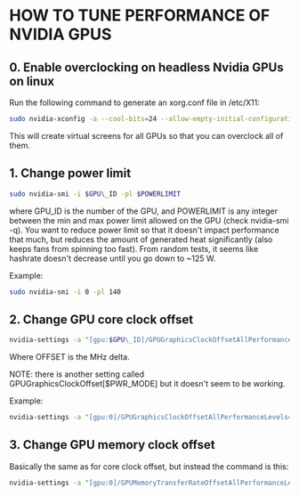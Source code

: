 # HOW TO TUNE PERFORMANCE OF NVIDIA GPUS


## 0. Enable overclocking on headless Nvidia GPUs on linux

Run the following command to generate an xorg.conf file in /etc/X11:

```bash
sudo nvidia-xconfig -a --cool-bits=24 --allow-empty-initial-configuration
```

This will create virtual screens for all GPUs so that you can overclock all of them.


## 1. Change power limit

```bash
sudo nvidia-smi -i $GPU\_ID -pl $POWERLIMIT
```

where GPU\_ID is the number of the GPU, and POWERLIMIT is any integer between the min and max power limit allowed on the GPU (check nvidia-smi -q).
You want to reduce power limit so that it doesn't impact performance that much, but reduces the amount of generated heat significantly (also keeps fans from spinning too fast).
From random tests, it seems like hashrate doesn't decrease until you go down to ~125 W.

Example:
```bash
sudo nvidia-smi -i 0 -pl 140
```

## 2. Change GPU core clock offset

```bash
nvidia-settings -a "[gpu:$GPU\_ID]/GPUGraphicsClockOffsetAllPerformanceLevels=$OFFSET"
```

Where OFFSET is the MHz delta.

NOTE: there is another setting called GPUGraphicsClockOffset[$PWR\_MODE] but it doesn't seem to be working.

Example:
```bash
nvidia-settings -a "[gpu:0]/GPUGraphicsClockOffsetAllPerformanceLevels=-100"
```

## 3. Change GPU memory clock offset

Basically the same as for core clock offset, but instead the command is this:
```bash
nvidia-settings -a "[gpu:0]/GPUMemoryTransferRateOffsetAllPerformanceLevels=100"
```
